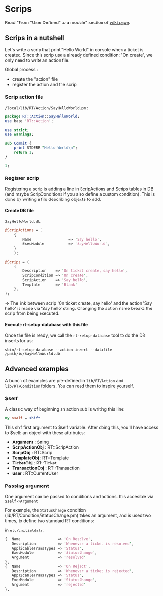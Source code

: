 # Scrips

Read "From "User Defined" to a module" section of [wiki page](https://rt-wiki.bestpractical.com/index.php?title=WriteCustomAction).

## Scrips in a nutshell

Let's write a scrip that print "Hello World" in console when a ticket is created.
Since this scrip use a already defined condition: "On create", we only need to write an action file.

Global process :

  - create the "action" file
  - register the action and the scrip


### Scrip action file

`/local/lib/RT/Action/SayHelloWorld.pm` :

```perl
package RT::Action::SayHelloWorld;
use base 'RT::Action';

use strict;
use warnings;

sub Commit {
    print STDERR "Hello World\n";
    return 1;
}

1;
```

### Register scrip

Registering a scrip is adding a line in ScripActions and Scrips tables in DB (and maybe ScripConditions if you also define a custom condition).
This is done by writing a file describing objects to add:

#### Create DB file

`SayHelloWorld.db`:

```perl
@ScripActions = (
    {
        Name                 => 'Say hello',
        ExecModule           => 'SayHelloWorld',
    }
    );

@Scrips = (
    {
        Description    => 'On ticket create, say hello',
        ScripCondition => 'On create',
        ScripAction    => 'Say hello',
        Template       => 'Blank'
    },
);
```

=> The link between scrip 'On ticket create, say hello' and the action 'Say hello' is made via 'Say hello' string. Changing the action name breaks the scrip from being executed.

#### Execute rt-setup-database with this file

Once the file is ready, we call the `rt-setup-database` tool to do the DB inserts for us:

    sbin/rt-setup-database --action insert --datafile /path/to/SayHelloWorld.db

## Advanced examples

A bunch of examples are pre-defined in `lib/RT/Action` and `lib/RT/Condition` folders. You can read them to inspire yourself.

### $self

A classic way of beginning an action sub is writing this line:

```perl
my $self = shift;
```

This shif first argument to $self variable. After doing this, you'll have access to $self: an object with these attributes:

  - **Argument**         : String
  - **ScripActionObj**   : RT::ScripAction
  - **ScripObj**         : RT::Scrip
  - **TemplateObj**      : RT::Template
  - **TicketObj**        : RT::Ticket
  - **TransactionObj**   : RT::Transaction
  - **user**             : RT::CurrentUser

### Passing argument

One argument can be passed to conditions and actions.
It is accesible via `$self->Argument`

For example, the `StatusChange` condition (lib/RT/Condition/StatusChange.pm) takes an argument, and is used two times, to define two standard RT conditions:

in `etc/initialdata`:

```perl
{  Name                 => 'On Resolve',                               # loc
   Description          => 'Whenever a ticket is resolved',            # loc
   ApplicableTransTypes => 'Status',
   ExecModule           => 'StatusChange',
   Argument             => 'resolved'
},
{  Name                 => 'On Reject',                                # loc
   Description          => 'Whenever a ticket is rejected',            # loc
   ApplicableTransTypes => 'Status',
   ExecModule           => 'StatusChange',
   Argument             => 'rejected'
},
```
